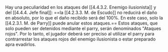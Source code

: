 
Hay una peculiaridad en los ataques del [[4.4.3.2. Enemigo ilusionista]] y del [[4.4.4. Jefe final]]: ==la [[4.2.3.3. M. de Escudo]] no reducirá el daño en absoluto, por lo que el daño recibido será del 100%. En este caso, solo la [[4.2.3.1. M. de Parry]] puede anular estos ataques.== Estos ataques, que solo pueden ser detenidos mediante el parry, serán denominados "Ataques rojos". Por lo tanto, el jugador deberá ser preciso al utilizar el parry para contrarrestar los ataques rojos del enemigo ilusionista o estar preparado apra evadirlos.

